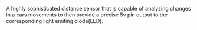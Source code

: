 A highly sophisticated distance sensor that is capable of analyzing changes in a cars movements to then provide a precise 5v pin output to the corresponding light emiting diode(LED).
